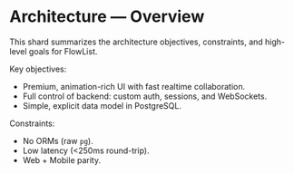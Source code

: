  # Architecture — Overview

 This shard summarizes the architecture objectives, constraints, and high-level goals for FlowList.

 Key objectives:
 - Premium, animation-rich UI with fast realtime collaboration.
 - Full control of backend: custom auth, sessions, and WebSockets.
 - Simple, explicit data model in PostgreSQL.

 Constraints:
 - No ORMs (raw `pg`).
 - Low latency (<250ms round-trip).
 - Web + Mobile parity.
